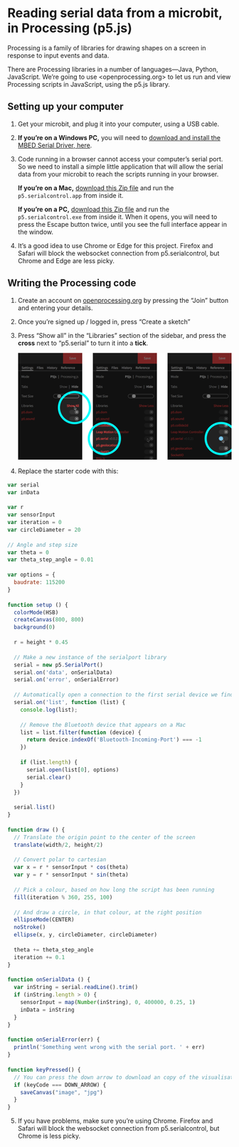 # Reading serial data from a microbit, in Processing (p5.js)

Processing is a family of libraries for drawing shapes on a screen in response to input events and data.

There are Processing libraries in a number of languages—Java, Python, JavaScript. We’re going to use <openprocessing.org> to let us run and view Processing scripts in JavaScript, using the p5.js library.

## Setting up your computer

1. Get your microbit, and plug it into your computer, using a USB cable.

2. **If you’re on a Windows PC,** you will need to [download and install the MBED Serial Driver, here](https://os.mbed.com/handbook/Windows-serial-configuration).

3. Code running in a browser cannot access your computer’s serial port. So we need to install a simple little application that will allow the serial data from your microbit to reach the scripts running in your browser.

   **If you’re on a Mac,** [download this Zip file](https://github.com/vanevery/p5.serialcontrol/releases/download/0.0.6/p5.serialcontrol-darwin-x64.zip) and run the `p5.serialcontrol.app` from inside it.

   **If you’re on a PC,** [download this Zip file](https://github.com/vanevery/p5.serialcontrol/releases/download/0.0.5/p5.serialcontrol-win32-x64.zip) and run the `p5.serialcontrol.exe` from inside it. When it opens, you will need to press the Escape button twice, until you see the full interface appear in the window.

4. It’s a good idea to use Chrome or Edge for this project. Firefox and Safari will block the websocket connection from p5.serialcontrol, but Chrome and Edge are less picky.

## Writing the Processing code

1. Create an account on [openprocessing.org](https://openprocessing.org) by pressing the “Join” button and entering your details.

2. Once you’re signed up / logged in, press “Create a sketch”

3. Press “Show all” in the “Libraries” section of the sidebar, and press the **cross** next to “p5.serial” to turn it into a **tick**.

   ![enable p5 serial library](enable-p5-serial.png)

4. Replace the starter code with this:

```js
var serial
var inData

var r
var sensorInput
var iteration = 0
var circleDiameter = 20

// Angle and step size
var theta = 0
var theta_step_angle = 0.01

var options = {
  baudrate: 115200
}

function setup () {
  colorMode(HSB)
  createCanvas(800, 800)
  background(0)

  r = height * 0.45

  // Make a new instance of the serialport library
  serial = new p5.SerialPort()
  serial.on('data', onSerialData)
  serial.on('error', onSerialError)

  // Automatically open a connection to the first serial device we find
  serial.on('list', function (list) {
    console.log(list);

    // Remove the Bluetooth device that appears on a Mac
    list = list.filter(function (device) {
      return device.indexOf('Bluetooth-Incoming-Port') === -1
    })

    if (list.length) {
      serial.open(list[0], options)
      serial.clear()
    }
  })

  serial.list()
}

function draw () {
  // Translate the origin point to the center of the screen
  translate(width/2, height/2)

  // Convert polar to cartesian
  var x = r * sensorInput * cos(theta)
  var y = r * sensorInput * sin(theta)

  // Pick a colour, based on how long the script has been running
  fill(iteration % 360, 255, 100)

  // And draw a circle, in that colour, at the right position
  ellipseMode(CENTER)
  noStroke()
  ellipse(x, y, circleDiameter, circleDiameter)

  theta += theta_step_angle
  iteration += 0.1
}

function onSerialData () {
  var inString = serial.readLine().trim()
  if (inString.length > 0) {
    sensorInput = map(Number(inString), 0, 400000, 0.25, 1)
    inData = inString
  }
}

function onSerialError(err) {
  println('Something went wrong with the serial port. ' + err)
}

function keyPressed() {
  // You can press the down arrow to download an copy of the visualisation
  if (keyCode === DOWN_ARROW) {
    saveCanvas("image", "jpg")
  }
}
```

5. If you have problems, make sure you’re using Chrome. Firefox and Safari will block the websocket connection from p5.serialcontrol, but Chrome is less picky.
